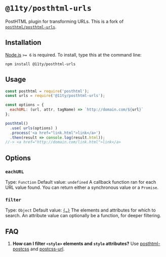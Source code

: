 # `@11ty/posthtml-urls`

PostHTML plugin for transforming URLs. This is a fork of [`posthtml/posthtml-urls`](https://github.com/posthtml/posthtml-urls).


## Installation

[Node.js](http://nodejs.org) `>= 6` is required. To install, type this at the command line:

```shell
npm install @11ty/posthtml-urls
```


## Usage

```js
const posthtml = require('posthtml');
const urls = require('@11ty/posthtml-urls');

const options = {
  eachURL: (url, attr, tagName) => `http://domain.com/${url}`
};

posthtml()
  .use( urls(options) )
  .process('<a href="link.html">link</a>')
  .then(result => console.log(result.html));
//-> <a href="http://domain.com/link.html">link</a>
```


## Options

### `eachURL`
Type: `Function`
Default value: `undefined`
A callback function ran for each URL value found. You can return either a synchronous value or a `Promise`.

### `filter`
Type: `Object`
Default value: [`{…}`](https://github.com/posthtml/posthtml-urls/blob/master/lib/defaultOptions.js)
The elements and attributes for which to search. An attribute value can optionally be a function, for deeper filtering.


## FAQ
1. **How can I filter `<style>` elements and `style` attributes?**
Use [posthtml-postcss](https://npmjs.com/posthtml-postcss) and [postcss-url](https://npmjs.com/postcss-url).
